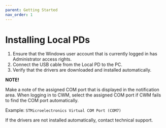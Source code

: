 ```yaml
---
parent: Getting Started
nav_order: 1
---
```

# Installing Local PDs

1. Ensure that the Windows user account that is currently logged in has Administrator access rights. 
2. Connect the USB cable from the Local PD to the PC. 
3. Verify that the drivers are downloaded and installed automatically. 

**NOTE!**

Make a note of the assigned COM port that is displayed in the notification area. When logging in to CWM, select the assigned COM port if CWM fails to find the COM port automatically.

Example: `STMicroelectronics Virtual COM Port (COM7)`
 
If the drivers are not installed automatically, contact technical support. 
